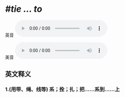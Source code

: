 # ***\#tie ... to*** 
英音
<audio src="./media/tie ... to1_AAC.aac" controls="controls"></audio>

美音
<audio src="./media/tie ... to2_AAC.aac" controls="controls"></audio>



  

英文释义
---
### 1.**(用带、绳、线等) 系；拴；扎；把……系到……上**  


